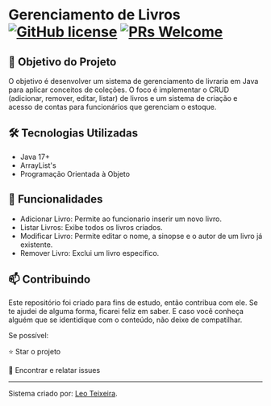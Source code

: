 # Gerenciamento de Livros [![GitHub license](https://img.shields.io/github/license/Naereen/StrapDown.js.svg)](https://github.com/Naereen/StrapDown.js/blob/master/LICENSE)  [![PRs Welcome](https://img.shields.io/badge/PRs-welcome-brightgreen.svg?style=flat-square)](http://makeapullrequest.com)

## 🎯 Objetivo do Projeto
O objetivo é desenvolver um sistema de gerenciamento de livraria em Java para aplicar conceitos de coleções. O foco é 
implementar o CRUD (adicionar, remover, editar, listar) de livros e um sistema de criação e acesso de contas 
para funcionários que gerenciam o estoque.

## 🛠 Tecnologias Utilizadas
- Java 17+
- ArrayList's
- Programação Orientada à Objeto

## 🔮 Funcionalidades
- Adicionar Livro: Permite ao funcionario inserir um novo livro.
- Listar Livros: Exibe todos os livros criados.
- Modificar Livro: Permite editar o nome, a sinopse e o autor de um livro já existente.
- Remover Livro: Exclui um livro específico.


## 📫 Contribuindo
Este repositório foi criado para fins de estudo, então contribua com ele. Se te ajudei de alguma forma, 
ficarei feliz em saber. E caso você conheça alguém que se identidique com o conteúdo, não deixe de compatilhar.

Se possível:

⭐️ Star o projeto

🐛 Encontrar e relatar issues

-----------

Sistema criado por: [Leo Teixeira](https://github.com/leoo-deb).